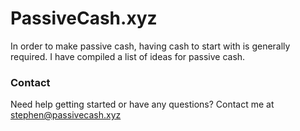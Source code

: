 # PassiveCash.xyz

In order to make passive cash, having cash to start with is generally required. I have compiled a list of ideas for passive cash.

### Contact

Need help getting started or have any questions? Contact me at stephen@passivecash.xyz
